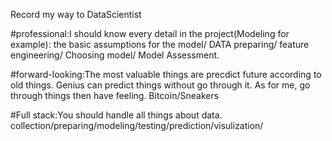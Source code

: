 Record my way to DataScientist

#professional:I should know every detail in the project(Modeling for example): the basic assumptions for the model/  DATA preparing/ feature engineering/ Choosing model/ Model Assessment.

#forward-looking:The most valuable things are precdict future according to old things. Genius can predict things without go through it. As for me, go through
things then have feeling. Bitcoin/Sneakers

#Full stack:You should handle all things about data.  collection/preparing/modeling/testing/prediction/visulization/

